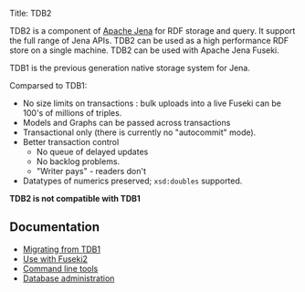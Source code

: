 Title: TDB2

TDB2 is a component of
[Apache Jena](http://jena.apache.org) for RDF storage
and query.  It support the full range of Jena APIs.
TDB2 can be used as a high performance RDF store on a single machine.
TDB2 can be used with Apache Jena Fuseki.

TDB1 is the previous generation native storage system for Jena.

Comparsed to TDB1:

- No size limits on transactions : bulk uploads into a live Fuseki can be 100's
of millions of triples.
- Models and Graphs can be passed across transactions
- Transactional only (there is currently no "autocommit" mode).
- Better transaction control
    - No queue of delayed updates
    - No backlog problems.
    - "Writer pays" - readers don't
- Datatypes of numerics preserved; `xsd:doubles` supported.

**TDB2 is not compatible with TDB1**

## Documentation

-  [Migrating from TDB1](tdb2_migration.html)
-  [Use with Fuseki2](tdb2_fuseki.html)
-  [Command line tools](tdb2_cmds.html)
-  [Database administration](tdb2_admin.html)
